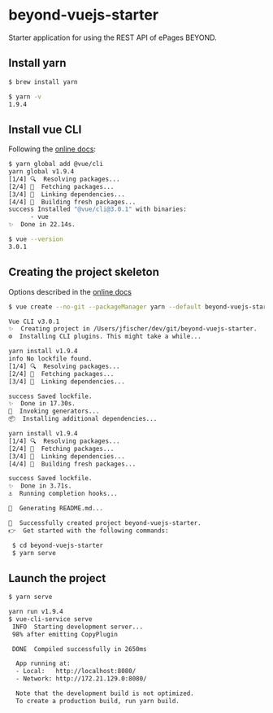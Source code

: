 # beyond-vuejs-starter

Starter application for using the REST API of ePages BEYOND.

## Install yarn

```sh
$ brew install yarn

$ yarn -v
1.9.4
```

## Install vue CLI

Following the [online docs](https://cli.vuejs.org/guide/installation.html#installation):

```sh
$ yarn global add @vue/cli
yarn global v1.9.4
[1/4] 🔍  Resolving packages...
[2/4] 🚚  Fetching packages...
[3/4] 🔗  Linking dependencies...
[4/4] 📃  Building fresh packages...
success Installed "@vue/cli@3.0.1" with binaries:
      - vue
✨  Done in 22.14s.

$ vue --version
3.0.1
```

## Creating the project skeleton

Options described in the [online docs](https://cli.vuejs.org/guide/creating-a-project.html#creating-a-project)

```sh
$ vue create --no-git --packageManager yarn --default beyond-vuejs-starter

Vue CLI v3.0.1
✨  Creating project in /Users/jfischer/dev/git/beyond-vuejs-starter.
⚙  Installing CLI plugins. This might take a while...

yarn install v1.9.4
info No lockfile found.
[1/4] 🔍  Resolving packages...
[2/4] 🚚  Fetching packages...
[3/4] 🔗  Linking dependencies...

success Saved lockfile.
✨  Done in 17.30s.
🚀  Invoking generators...
📦  Installing additional dependencies...

yarn install v1.9.4
[1/4] 🔍  Resolving packages...
[2/4] 🚚  Fetching packages...
[3/4] 🔗  Linking dependencies...
[4/4] 📃  Building fresh packages...

success Saved lockfile.
✨  Done in 3.71s.
⚓  Running completion hooks...

📄  Generating README.md...

🎉  Successfully created project beyond-vuejs-starter.
👉  Get started with the following commands:

 $ cd beyond-vuejs-starter
 $ yarn serve
```

## Launch the project

```sh
$ yarn serve

yarn run v1.9.4
$ vue-cli-service serve
 INFO  Starting development server...
 98% after emitting CopyPlugin

 DONE  Compiled successfully in 2650ms

  App running at:
  - Local:   http://localhost:8080/
  - Network: http://172.21.129.0:8080/

  Note that the development build is not optimized.
  To create a production build, run yarn build.
  ```
  